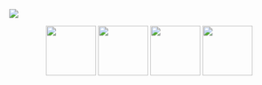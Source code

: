 <img src="https://i.imgur.com/gXg2FXD.png">
<p align="center">
  <img src="https://i.imgur.com/iJUBcKH.png" height="90px"> <img src="https://i.imgur.com/grxlOCZ.png" height="90px"> <img src="https://i.imgur.com/8zzDtnr.png" height="90px"> <img src="https://i.imgur.com/ND92zgz.png" height="90px">
</p>
